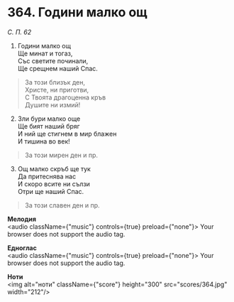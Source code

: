 # 364. Години малко ощ

_С. П. 62_

1. Години малко ощ  
Ще минат и тогаз,  
Със светите починали,  
Ще срещнем наший Спас.  

> За този близък ден,  
> Христе, ни приготви,  
> С Твоята драгоценна кръв  
> Душите ни измий!

2. Зли бури малко още  
Ще бият наший бряг  
И ний ще стигнем в мир блажен  
И тишина во век!  

> За този мирен ден и пр.  

3. Ощ малко скръб ще тук  
Да притеснява нас  
И скоро всите ни сълзи  
Отри ще наший Спас.  

> За този славен ден и пр.

**Мелодия**  
<audio className={"music"} controls={true} preload={"none"}>
    <source src="mp3/364.mp3" type="audio/mpeg"/>
    Your browser does not support the audio tag.
</audio>

**Едноглас**  
<audio className={"music"} controls={true} preload={"none"}>
    <source src="transp/364.mp3" type="audio/mpeg"/>
    Your browser does not support the audio tag.
</audio>

**Ноти**  
<img alt="ноти" className={"score"} height="300" src="scores/364.jpg" width="212"/>
